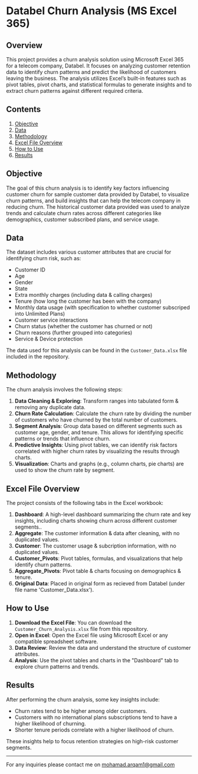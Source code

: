 # Databel Churn Analysis (MS Excel 365)

## Overview
This project provides a churn analysis solution using Microsoft Excel 365 for a telecom company, Databel. It focuses on analyzing customer retention data to identify churn patterns and predict the likelihood of customers leaving the business. The analysis utilizes Excel’s built-in features such as pivot tables, pivot charts, and statistical formulas to generate insights and to extract churn patterns against different required criteria.

## Contents
1. [Objective](#objective)
2. [Data](#data)
3. [Methodology](#methodology)
4. [Excel File Overview](#excel-file-overview)
5. [How to Use](#how-to-use)
6. [Results](#results)

## Objective
The goal of this churn analysis is to identify key factors influencing customer churn for sample customer data provided by Databel, to visualize churn patterns, and build insights that can help the telecom company in reducing churn. The historical customer data provided was used to analyze trends and calculate churn rates across different categories like demographics, customer subscribed plans, and service usage.

## Data
The dataset includes various customer attributes that are crucial for identifying churn risk, such as:
- Customer ID
- Age
- Gender
- State
- Extra monthly charges (including data & calling charges)
- Tenure (how long the customer has been with the company)
- Monthly data usage (with specification to whether customer subscriped into Unlimited Plans)
- Customer service interactions
- Churn status (whether the customer has churned or not)
- Churn reasons (further grouped into categories)
- Service & Device protection

The data used for this analysis can be found in the `Customer_Data.xlsx` file included in the repository.

## Methodology
The churn analysis involves the following steps:
1. **Data Cleaning & Exploring**: Transform ranges into tabulated form & removing any duplicate data.
2. **Churn Rate Calculation**: Calculate the churn rate by dividing the number of customers who have churned by the total number of customers.
3. **Segment Analysis**: Group data based on different segments such as customer age, gender, and tenure. This allows for identifying specific patterns or trends that influence churn.
4. **Predictive Insights**: Using pivot tables, we can identify risk factors correlated with higher churn rates by visualizing the results through charts.
5. **Visualization**: Charts and graphs (e.g., column charts, pie charts) are used to show the churn rate by segment.

## Excel File Overview
The project consists of the following tabs in the Excel workbook:

1. **Dashboard**: A high-level dashboard summarizing the churn rate and key insights, including charts showing churn across different customer segments..
2. **Aggregate**: The customer information & data after cleaning, with no duplicated values.
3. **Customer**: The customer usage & subcription information, with no duplicated values.
4. **Customer_Pivots**: Pivot tables, formulas, and visualizations that help identify churn patterns.
5. **Aggregate_Pivots**: Pivot table & charts focusing on demographics & tenure.
6. **Original Data**: Placed in original form as recieved from Databel (under file name 'Customer_Data.xlsx').

## How to Use
1. **Download the Excel File**: You can download the `Customer_Churn_Analysis.xlsx` file from this repository.
2. **Open in Excel**: Open the Excel file using Microsoft Excel or any compatible spreadsheet software.
3. **Data Review**: Review the data and understand the structure of customer attributes.
4. **Analysis**: Use the pivot tables and charts in the "Dashboard" tab to explore churn patterns and trends.

## Results
After performing the churn analysis, some key insights include:
- Churn rates tend to be higher among older customers.
- Customers with no international plans subscriptions tend to have a higher likelihood of churning.
- Shorter tenure periods correlate with a higher likelihood of churn.
  
These insights help to focus retention strategies on high-risk customer segments.

---

For any inquiries please contact me on mohamad.arqam1@gmail.com

